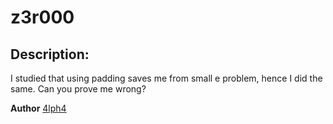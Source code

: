 
# z3r000
## Description:
I studied that using padding saves me from small e problem, hence I did the same. Can you prove me wrong?

**Author**
[4lph4](https://twitter.com/__4lph4__)


